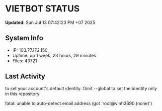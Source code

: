 # VIETBOT STATUS
**Updated**: Sun Jul 13 07:42:23 PM +07 2025

## System Info
- IP: 103.77.172.150
- Uptime: up 1 week, 23 hours, 29 minutes
- Files: 43721

## Last Activity

to set your account's default identity.
Omit --global to set the identity only in this repository.

fatal: unable to auto-detect email address (got 'root@vinh3690.(none)')
